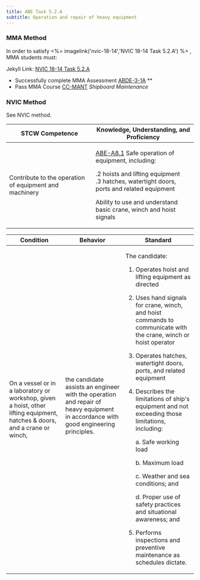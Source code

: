 ```yaml
---
title: ABE Task 5.2.A 
subtitle: Operation and repair of heavy equipment
---
```



### MMA Method

In order to satisfy <%= imagelink('nvic-18-14','NVIC 18-14  Task  5.2.A') %> , MMA students must:

Jekyll Link: [NVIC 18-14  Task  5.2.A](/stcw23/assets/images/nvic-18-14.pdf)

* Successfully complete MMA Assessment  [ABDE-3-1A](ABDE-3-1A) **
* Pass MMA Course  [CC-MANT](CC-MANT) *Shipboard Maintenance*


### NVIC Method

<a onclick="togglevisibility('nvic_methods')" >See NVIC method.</a>

<div id='nvic_methods' class='hide'>

<table>
<thead>
<tr>
<th class='forty'> STCW Competence </th>
<th class='sixty'> Knowledge, Understanding, and Proficiency </th>
</tr>
</thead>




<tbody>
<tr><td markdown='1'>

Contribute to the operation of equipment and machinery

</td><td markdown='1'>

[ABE-A8.1](../../tables/35.html#ABE-A8.1) Safe operation of equipment, including: 

.2  hoists and lifting equipment  
.3  hatches, watertight doors, ports and related equipment 

Ability to use and understand basic crane, winch and hoist signals

</td></tr>


</tbody>
</table>


<table>
<thead>
<tr><th class='twenty'>  Condition </th><th class='twenty'> Behavior </th><th  class='sixty'>Standard </th></tr>
</thead>
<tbody >



<tr><td markdown='1'>

On a vessel or in a laboratory or workshop, given a hoist, other lifting equipment, hatches & doors, and  a crane or winch,

</td><td markdown='1'>

the candidate assists an engineer with the operation and repair of heavy equipment in accordance with good engineering principles.

<br>

<div class="tooltip">
<span class="tooltiptext">
</span>
</div>


</td><td markdown='1'>

The candidate: 

1. Operates hoist and lifting equipment as directed
2. Uses hand signals for crane, winch, and hoist commands to communicate with the crane, winch or hoist operator
3. Operates hatches, watertight doors, ports, and related equipment
4. Describes the limitations of ship's equipment and not exceeding those limitations, including:

	a. Safe working load

	b. Maximum load

	c. Weather and sea conditions; and 

	d. Proper use of safety practices and situational awareness; and 
5. Performs inspections and preventive maintenance as schedules dictate. 

</td></tr>
</tbody>
</table>
</div>
